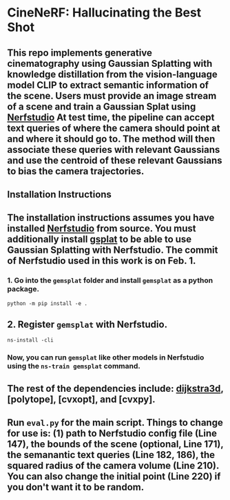# CineNeRF: Hallucinating the Best Shot
## This repo implements generative cinematography using Gaussian Splatting with knowledge distillation from the vision-language model CLIP to extract semantic information of the scene. Users must provide an image stream of a scene and train a Gaussian Splat using [Nerfstudio](https://docs.nerf.studio/quickstart/installation.html) At test time, the pipeline can accept text queries of where the camera should point at and where it should go to. The method will then associate these queries with relevant Gaussians and use the centroid of these relevant Gaussians to bias the camera trajectories. 

## Installation Instructions

## The installation instructions assumes you have installed [Nerfstudio](https://docs.nerf.studio/quickstart/installation.html) from source. You must additionally install [gsplat](https://github.com/nerfstudio-project/gsplat) to be able to use Gaussian Splatting with Nerfstudio. The commit of Nerfstudio used in this work is on Feb. 1.

### 1. Go into the `gemsplat` folder and install `gemsplat` as a python package. 
`python -m pip install -e .`

## 2. Register `gemsplat` with Nerfstudio.
`ns-install -cli`

### Now, you can run `gemsplat` like other models in Nerfstudio using the `ns-train gemsplat` command. 

## The rest of the dependencies include: [dijkstra3d](https://github.com/seung-lab/dijkstra3d), [polytope], [cvxopt], and [cvxpy].

## Run `eval.py` for the main script. Things to change for use is: (1) path to Nerfstudio config file (Line 147), the bounds of the scene (optional, Line 171), the semanantic text queries (Line 182, 186), the squared radius of the camera volume (Line 210). You can also change the initial point (Line 220) if you don't want it to be random.
